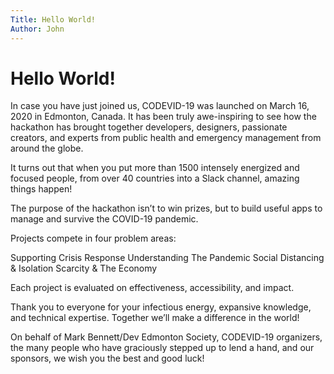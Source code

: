 ```yaml
---
Title: Hello World!
Author: John
---
```


# Hello World!

In case you have just joined us, CODEVID-19 was launched on March 16, 2020 in Edmonton, Canada.  It has been truly awe-inspiring to see how the hackathon has brought together developers, designers, passionate creators, and experts from public health and emergency management from around the globe. 

It turns out that when you put more than 1500 intensely energized and focused people, from over 40 countries into a Slack channel, amazing things happen!  

The purpose of the hackathon isn’t to win prizes, but to build useful apps to manage and survive the COVID-19 pandemic. 

Projects compete in four problem areas:

Supporting Crisis Response
Understanding The Pandemic
Social Distancing & Isolation
Scarcity & The Economy

Each project is evaluated on effectiveness, accessibility, and impact. 

Thank you to everyone for your infectious energy, expansive knowledge, and technical expertise. Together we’ll make  a difference in the world!

On behalf of Mark Bennett/Dev Edmonton Society, CODEVID-19 organizers, the many people who have graciously stepped up to lend a hand, and our sponsors, we wish you the best and good luck! 
